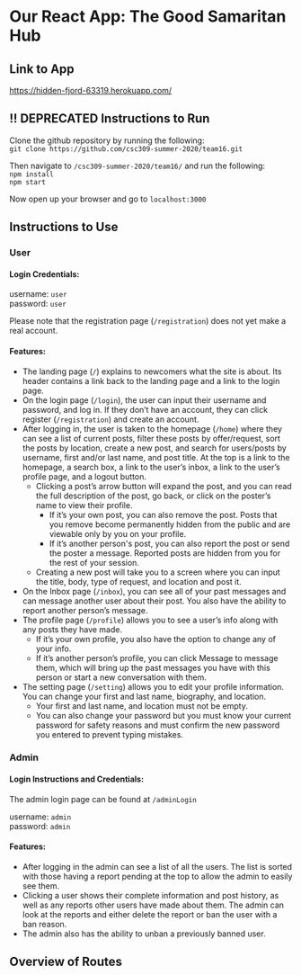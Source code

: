# Our React App: The Good Samaritan Hub

## Link to App
https://hidden-fjord-63319.herokuapp.com/

## !! DEPRECATED Instructions to Run
Clone the github repository by running the following:  
`git clone https://github.com/csc309-summer-2020/team16.git`

Then navigate to `/csc309-summer-2020/team16/` and run the following:   
`npm install`  
`npm start`  

Now open up your browser and go to `localhost:3000`

## Instructions to Use
### User
#### Login Credentials:
username: `user`  
password: `user`

Please note that the registration page (`/registration`) does not yet make a real account.

#### Features:

- The landing page (`/`) explains to newcomers what the site is about. Its header contains a link back to the landing page and a link to the login page.
- On the login page (`/login`), the user can input their username and password, and log in. If they don’t have an account, they can click register (`/registration`) and create an account.
- After logging in, the user is taken to the homepage (`/home`) where they can see a list of current posts, filter these posts by offer/request, sort the posts by location, create a new post, and search for users/posts by username, first and/or last name, and post title. At the top is a link to the homepage, a search box, a link to the user’s inbox, a link to the user’s profile page, and a logout button.
    - Clicking a post’s arrow button will expand the post, and you can read the full description of the post, go back, or click on the poster’s name to view their profile. 
        - If it’s your own post, you can also remove the post. Posts that you remove become permanently hidden from the public and are viewable only by you on your profile.
        - If it’s another person's post, you can also report the post or send the poster a message. Reported posts are hidden from you for the rest of your session. 
    - Creating a new post will take you to a screen where you can input the title, body, type of request, and location and post it.
- On the Inbox page (`/inbox`), you can see all of your past messages and can message another user about their post. You also have the ability to report another person’s message.
- The profile page (`/profile`) allows you to see a user’s info along with any posts they have made. 
    - If it’s your own profile, you also have the option to change any of your info. 
    - If it’s another person’s profile, you can click Message to message them, which will bring up the past messages you have with this person or start a new conversation with them.
- The setting page (`/setting`) allows you to edit your profile information. You can change your first and last name, biography, and location. 
    - Your first and last name, and location must not be empty. 
    - You can also change your password but you must know your current password for safety reasons and must confirm the new password you entered to prevent typing mistakes.



### Admin

#### Login Instructions and Credentials:
The admin login page can be found at `/adminLogin`

username: `admin`  
password: `admin`  

#### Features:
- After logging in the admin can see a list of all the users. The list is sorted with those having a report pending at the top to allow the admin to easily see them. 
- Clicking a user shows their complete information and post history, as well as any reports other users have made about them. The admin can look at the reports and either delete the report or ban the user with a ban reason. 
- The admin also has the ability to unban a previously banned user.

## Overview of Routes
